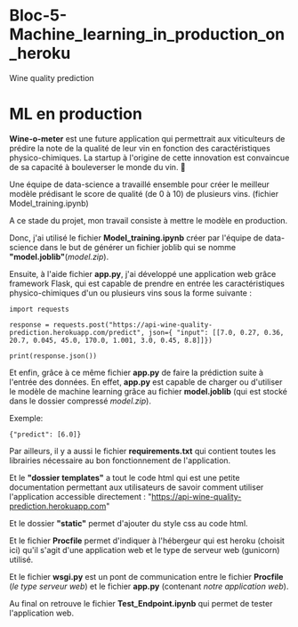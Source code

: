 # Bloc-5-Machine_learning_in_production_on_heroku

Wine quality prediction

# ML en production

**Wine-o-meter** est une future application qui permettrait aux viticulteurs de prédire la note de la qualité de leur vin en fonction des caractéristiques physico-chimiques. 
La startup à l'origine de cette innovation est convaincue de sa capacité à bouleverser le monde du vin. 🍷

Une équipe de data-science a travaillé ensemble pour créer le meilleur modèle prédisant le score de qualité (de 0 à 10) de plusieurs vins. (fichier Model_training.ipynb)

A ce stade du projet, mon travail consiste à mettre le modèle en production.

Donc, j'ai utilisé le fichier **Model_training.ipynb** créer par l'équipe de data-science dans le but de générer un fichier joblib qui se nomme **"model.joblib"**(*model.zip*).

Ensuite, à l'aide fichier **app.py**, j'ai développé une application web grâce framework Flask, qui est capable de prendre en entrée les caractéristiques physico-chimiques d'un ou plusieurs vins sous la forme suivante : 

`import requests`

`response = requests.post("https://api-wine-quality-prediction.herokuapp.com/predict", json={
    "input": [[7.0, 0.27, 0.36, 20.7, 0.045, 45.0, 170.0, 1.001, 3.0, 0.45, 8.8]]})`



`print(response.json())`


Et enfin, grâce à ce même fichier **app.py** de faire la prédiction suite à l'entrée des données. En effet, **app.py** est capable de charger ou d'utiliser le modèle de machine learning grâce au fichier **model.joblib** (qui est stocké dans le dossier compressé *model.zip*).

Exemple:

`{"predict": [6.0]}`


Par ailleurs, il y a aussi le fichier **requirements.txt** qui contient toutes les librairies nécessaire au bon fonctionnement de l'application.

Et le **"dossier templates"** a tout le code html qui est une petite documentation permettant aux utilisateurs de savoir comment utiliser l'application accessible directement :
"https://api-wine-quality-prediction.herokuapp.com"

Et le dossier **"static"** permet d'ajouter du style css au code html.

Et le fichier **Procfile** permet d'indiquer à l'hébergeur qui est heroku (choisit ici) qu'il s'agit d'une application web et le type de serveur web (gunicorn) utilisé.

Et le fichier **wsgi.py** est un pont de communication entre le fichier **Procfile** (*le type serveur web*) et le fichier **app.py** (contenant *notre application web*).

Au final on retrouve le fichier **Test_Endpoint.ipynb** qui permet de tester l'application web.









